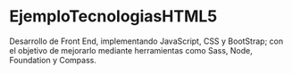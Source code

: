 # EjemploTecnologiasHTML5 
Desarrollo de Front End, implementando JavaScript, CSS y BootStrap; con el objetivo de mejorarlo mediante herramientas como Sass, Node, Foundation y Compass.
